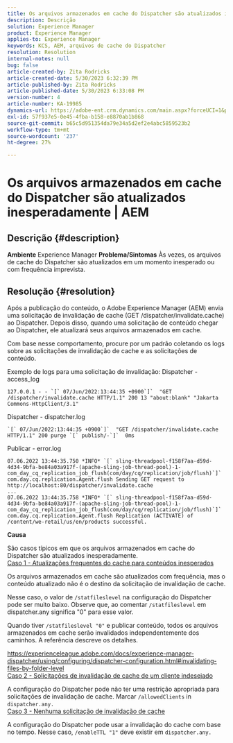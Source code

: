 ```yaml
---
title: Os arquivos armazenados em cache do Dispatcher são atualizados inesperadamente | AEM
description: Descrição
solution: Experience Manager
product: Experience Manager
applies-to: Experience Manager
keywords: KCS, AEM, arquivos de cache do Dispatcher
resolution: Resolution
internal-notes: null
bug: false
article-created-by: Zita Rodricks
article-created-date: 5/30/2023 6:32:39 PM
article-published-by: Zita Rodricks
article-published-date: 5/30/2023 6:33:08 PM
version-number: 4
article-number: KA-19985
dynamics-url: https://adobe-ent.crm.dynamics.com/main.aspx?forceUCI=1&pagetype=entityrecord&etn=knowledgearticle&id=a557ee57-18ff-ed11-8f6e-6045bd006b25
exl-id: 57f937e5-0e45-4fba-b158-e8870ab1b868
source-git-commit: b65c5d951354da79e34a5d2ef2e4abc5859523b2
workflow-type: tm+mt
source-wordcount: '237'
ht-degree: 27%

---
```


# Os arquivos armazenados em cache do Dispatcher são atualizados inesperadamente | AEM

## Descrição {#description}

<b>Ambiente</b>
Experience Manager
<b>Problema/Sintomas</b>
Às vezes, os arquivos de cache do Dispatcher são atualizados em um momento inesperado ou com frequência imprevista.


## Resolução {#resolution}


Após a publicação do conteúdo, o Adobe Experience Manager (AEM) envia uma solicitação de invalidação de cache (GET /dispatcher/invalidate.cache) ao Dispatcher. Depois disso, quando uma solicitação de conteúdo chegar ao Dispatcher, ele atualizará seus arquivos armazenados em cache.

Com base nesse comportamento, procure por um padrão coletando os logs sobre as solicitações de invalidação de cache e as solicitações de conteúdo.

Exemplo de logs para uma solicitação de invalidação: Dispatcher - access_log<br>

```
127.0.0.1 - - `[` 07/Jun/2022:13:44:35 +0900`]`  "GET /dispatcher/invalidate.cache HTTP/1.1" 200 13 "about:blank" "Jakarta Commons-HttpClient/3.1"
```

Dispatcher - dispatcher.log<br>

```
`[` 07/Jun/2022:13:44:35 +0900`]`  "GET /dispatcher/invalidate.cache HTTP/1.1" 200 purge `[` publish/-`]`  0ms
```

Publicar - error.log<br>

```
07.06.2022 13:44:35.750 *INFO* `[` sling-threadpool-f158f7aa-d59d-4d34-9bfa-be84a03a917f-(apache-sling-job-thread-pool)-1-com_day_cq_replication_job_flush(com/day/cq/replication/job/flush)`]`  com.day.cq.replication.Agent.flush Sending GET request to http://localhost:80/dispatcher/invalidate.cache
...
07.06.2022 13:44:35.758 *INFO* `[` sling-threadpool-f158f7aa-d59d-4d34-9bfa-be84a03a917f-(apache-sling-job-thread-pool)-1-com_day_cq_replication_job_flush(com/day/cq/replication/job/flush)`]`  com.day.cq.replication.Agent.flush Replication (ACTIVATE) of /content/we-retail/us/en/products successful.
```




<b>Causa</b>

São casos típicos em que os arquivos armazenados em cache do Dispatcher são atualizados inesperadamente.
 <br>
<u>Caso 1 - Atualizações frequentes do cache para conteúdos inesperados</u>

Os arquivos armazenados em cache são atualizados com frequência, mas o conteúdo atualizado não é o destino da solicitação de invalidação de cache.

Nesse caso, o valor de `/statfileslevel` na configuração do Dispatcher pode ser muito baixo. Observe que, ao comentar `/statfileslevel` em dispatcher.any significa &quot;0&quot; para esse valor.

Quando tiver `/statfileslevel "0"` e publicar conteúdo, todos os arquivos armazenados em cache serão invalidados independentemente dos caminhos. A referência descreve os detalhes.

https://experienceleague.adobe.com/docs/experience-manager-dispatcher/using/configuring/dispatcher-configuration.html#invalidating-files-by-folder-level
 <br>
<u>Caso 2 - Solicitações de invalidação de cache de um cliente indesejado</u>

A configuração do Dispatcher pode não ter uma restrição apropriada para solicitações de invalidação de cache. Marcar `/allowedClients` in `dispatcher.any.`
 <br>
<u>Caso 3 - Nenhuma solicitação de invalidação de cache</u>

A configuração do Dispatcher pode usar a invalidação do cache com base no tempo. Nesse caso, `/enableTTL "1"` deve existir em `dispatcher.any.`
